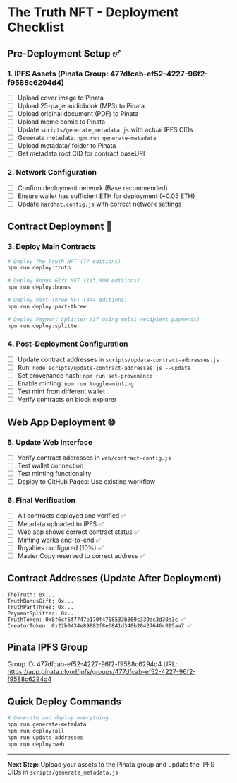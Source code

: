 
# The Truth NFT - Deployment Checklist

## Pre-Deployment Setup ✅

### 1. IPFS Assets (Pinata Group: 477dfcab-ef52-4227-96f2-f9588c6294d4)
- [ ] Upload cover image to Pinata
- [ ] Upload 25-page audiobook (MP3) to Pinata  
- [ ] Upload original document (PDF) to Pinata
- [ ] Upload meme comic to Pinata
- [ ] Update `scripts/generate_metadata.js` with actual IPFS CIDs
- [ ] Generate metadata: `npm run generate-metadata`
- [ ] Upload metadata/ folder to Pinata
- [ ] Get metadata root CID for contract baseURI

### 2. Network Configuration
- [ ] Confirm deployment network (Base recommended)
- [ ] Ensure wallet has sufficient ETH for deployment (~0.05 ETH)
- [ ] Update `hardhat.config.js` with correct network settings

## Contract Deployment 🚀

### 3. Deploy Main Contracts
```bash
# Deploy The Truth NFT (77 editions)
npm run deploy:truth

# Deploy Bonus Gift NFT (145,000 editions) 
npm run deploy:bonus

# Deploy Part Three NFT (444 editions)
npm run deploy:part-three

# Deploy Payment Splitter (if using multi-recipient payments)
npm run deploy:splitter
```

### 4. Post-Deployment Configuration
- [ ] Update contract addresses in `scripts/update-contract-addresses.js`
- [ ] Run: `node scripts/update-contract-addresses.js --update`
- [ ] Set provenance hash: `npm run set-provenance`
- [ ] Enable minting: `npm run toggle-minting`
- [ ] Test mint from different wallet
- [ ] Verify contracts on block explorer

## Web App Deployment 🌐

### 5. Update Web Interface
- [ ] Verify contract addresses in `web/contract-config.js`
- [ ] Test wallet connection
- [ ] Test minting functionality
- [ ] Deploy to GitHub Pages: Use existing workflow

### 6. Final Verification
- [ ] All contracts deployed and verified ✅
- [ ] Metadata uploaded to IPFS ✅  
- [ ] Web app shows correct contract status ✅
- [ ] Minting works end-to-end ✅
- [ ] Royalties configured (10%) ✅
- [ ] Master Copy reserved to correct address ✅

## Contract Addresses (Update After Deployment)

```
TheTruth: 0x...
TruthBonusGift: 0x... 
TruthPartThree: 0x...
PaymentSplitter: 0x...
TruthToken: 0x8f6cf6f7747e170f4768533b869c339dc3d30a3c ✅
CreatorToken: 0x22b0434e89882f8e6841d340b28427646c015aa7 ✅
```

## Pinata IPFS Group
Group ID: 477dfcab-ef52-4227-96f2-f9588c6294d4
URL: https://app.pinata.cloud/ipfs/groups/477dfcab-ef52-4227-96f2-f9588c6294d4

## Quick Deploy Commands
```bash
# Generate and deploy everything
npm run generate-metadata
npm run deploy:all
npm run update-addresses
npm run deploy:web
```

---
**Next Step:** Upload your assets to the Pinata group and update the IPFS CIDs in `scripts/generate_metadata.js`
